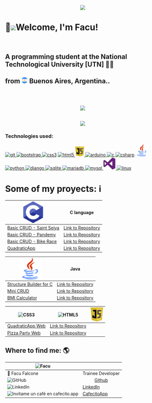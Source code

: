 <p align="center">
<img align="center" src="https://github.com/caidevOficial/Logos/blob/master/Personales/GitNimation.gif" width="600"/><br>
</p>
<h1>🖖<img src="https://emojis.slackmojis.com/emojis/images/1531849430/4246/blob-sunglasses.gif?1531849430" width="30"/>Welcome, I'm <b>Facu!</b></h1><br>
<p><h2>A programming student at the <b>National Technological University [UTN] 👨‍💻</b> </h2>

<h2>from <img src="https://github.com/caidevOficial/Logos/blob/master/Personales/argentina.png" height="20" width="20"/> <b>Buenos Aires, Argentina</b>..</h2></p><br><br>

<p align="center">
  <a href="https://github.com/caidevOficial/caidevOficial">
  <img align="center" src="https://github-readme-stats.vercel.app/api?username=caidevOficial&show_icons=true&theme=tokyonight&count_private=true&show_owner=true" />
</a><br><br>
</p>
<p align="center">
<a href="https://github.com/caidevOficial/caidevOficial"><img align="center" src="https://github-readme-stats.vercel.app/api/top-langs/?username=caidevOficial&layout=compact&theme=tokyonight"/> </a>
</p>

<h3 align="left">Technologies used:</h3>
<p align="left"> 
<a href="https://git-scm.com/" target="_blank"> <img src="https://www.vectorlogo.zone/logos/git-scm/git-scm-icon.svg" alt="git" width="40" height="40"/> </a> 
<a href="https://getbootstrap.com" target="_blank"> <img src="https://devicons.github.io/devicon/devicon.git/icons/bootstrap/bootstrap-plain.svg" alt="bootstrap" width="40" height="40"/> </a> 
<a href="https://www.w3schools.com/css/" target="_blank"> <img src="https://devicons.github.io/devicon/devicon.git/icons/css3/css3-original-wordmark.svg" alt="css3" width="40" height="40"/></a>
<a href="https://www.w3.org/html/" target="_blank"> <img src="https://devicons.github.io/devicon/devicon.git/icons/html5/html5-original-wordmark.svg" alt="html5" width="40" height="40"/> </a> 
<a href="https://developer.mozilla.org/en-US/docs/Web/JavaScript" target="_blank"> <img src="https://github.com/caidevOficial/Logos/blob/master/Lenguajes/logo-js.png" alt="javascript" width="29" height="32"/> </a> 
<a href="https://www.arduino.cc/" target="_blank"> <img src="https://cdn.worldvectorlogo.com/logos/arduino-1.svg" alt="arduino" width="40" height="40"/> </a> 
<a href="https://www.cprogramming.com/" target="_blank"> <img src="https://devicons.github.io/devicon/devicon.git/icons/c/c-original.svg" alt="c" width="40" height="40"/> </a> 
<a href="https://www.w3schools.com/cs/" target="_blank"> <img src="https://devicons.github.io/devicon/devicon.git/icons/csharp/csharp-original.svg" alt="csharp" width="40" height="40"/></a> 
<a href="https://www.java.com" target="_blank"> <img src="https://github.com/caidevOficial/Logos/blob/master/Lenguajes/java.png/" alt="java" width="40" height="40"/> </a> 
<a href="https://www.python.org" target="_blank"> <img src="https://devicons.github.io/devicon/devicon.git/icons/python/python-original.svg" alt="python" width="40" height="40"/> </a> 
<a href="https://www.djangoproject.com/" target="_blank"> <img src="https://devicons.github.io/devicon/devicon.git/icons/django/django-original.svg" alt="django" width="40" height="40"/> </a>
<a href="https://www.sqlite.org/" target="_blank"> <img src="https://www.vectorlogo.zone/logos/sqlite/sqlite-icon.svg" alt="sqlite" width="40" height="40"/> </a>
<a href="https://mariadb.org/" target="_blank"> <img src="https://www.vectorlogo.zone/logos/mariadb/mariadb-icon.svg" alt="mariadb" width="40" height="40"/> </a> 
<a href="https://www.mysql.com/" target="_blank"> <img src="https://devicons.github.io/devicon/devicon.git/icons/mysql/mysql-original-wordmark.svg" alt="mysql" width="40" height="40"/> </a> 
<a href="https://code.visualstudio.com/" target="_blank"> <img src="https://github.com/devicons/devicon/blob/master/icons/visualstudio/visualstudio-plain.svg" alt="visualStudio" width="40" height="40"/> </a>
<a href="https://www.linux.org/" target="_blank"> <img src="https://devicons.github.io/devicon/devicon.git/icons/linux/linux-original.svg" alt="linux" width="40" height="40"/> </a>
</p>

# Some of my proyects: ℹ️

<!-- C -->

| <img align="center" alt="C" src="https://github.com/caidevOficial/Logos/blob/master/Lenguajes/logo-c.png/" width="70px" height="70px" /> | <b>C language</b>                                                                                                                                       |
| ---------------------------------------------------------------------------------------------------------------------------------------- | ------------------------------------------------------------------------------------------------------------------------------------------------------- |
| <a href="https://github.com/caidevOficial/Laboratorio1_Programacion1/releases/tag/TP4_v3.3/">Basic CRUD - Saint Seiya                    | <a href="https://github.com/caidevOficial/Laboratorio1_Programacion1/tree/master/TP4_FacuFalcone_LinkedList_%5BSaintSeiya_Linux%5D/">Link to Repository |
| <a href="https://github.com/caidevOficial/Laboratorio1_Programacion1/releases/tag/LP2_v1.1.2/">Basic CRUD - Pandemy                      | <a href="https://github.com/caidevOficial/Laboratorio1_Programacion1/tree/master/Laboratorio1.Parcial2_Pandemia/">Link to Repository                    |
| <a href="https://github.com/caidevOficial/Laboratorio1_Programacion1/releases/tag/LP2_v1.3/">Basic CRUD - Bike Race                      | <a href="https://github.com/caidevOficial/Laboratorio1_Programacion1/tree/master/Laboratorio1.Parcial2_Bicicletas/">Link to Repository                  |
| <a href="https://github.com/caidevOficial/CuadraticApp_C/releases/tag/1.1.1/">QuadraticApp                                               | <a href="https://github.com/caidevOficial/CuadraticApp_C/">Link to Repository                                                                           |

<!-- Java -->

| <img align="center" alt="Java" src="https://github.com/caidevOficial/Logos/blob/master/Lenguajes/java.png/" width="70px" height="70px" /> | <b>Java</b>                                                                                                       |
| ----------------------------------------------------------------------------------------------------------------------------------------- | ----------------------------------------------------------------------------------------------------------------- |
| <a href="https://github.com/caidevOficial/StructureBuilder_forC/releases/tag/1.0.11/">Structure Builder for C                             | <a href="https://github.com/caidevOficial/StructureBuilder_forC/">Link to Repository                              |
| <a href="https://github.com/caidevOficial/CUViLo_Java/releases/tag/0.0.1/">Mini CRUD                                                      | <a href="https://github.com/caidevOficial/CUViLo_Java/tree/master/CUV_Java_%5BTP_Grupal_1%5D/">Link to Repository |
| <a href="https://github.com/caidevOficial/IMC_Calculator/releases">BMI Calculator                                                         | <a href="https://github.com/caidevOficial/IMC_Calculator">Link to Repository                                      |

<!-- Front -->

| <img align="center" alt="CSS3" src="https://devicons.github.io/devicon/devicon.git/icons/css3/css3-original-wordmark.svg" width="60px" height="60px" /> | <img align="center" alt="HTML5" src="https://devicons.github.io/devicon/devicon.git/icons/html5/html5-original-wordmark.svg" width="60px" height="60px" /> | <img align="center" alt="JS" src="https://github.com/caidevOficial/Logos/blob/master/Lenguajes/logo-js.png" width="40px" height="45px" /> |
| ---------------------------------------------------------------------------------------------------------------------------------------- | ------------------------------------------------------------------------------------------------------------------------------------------ | ----------------------------------------------------------------------------------------------------------------------------------------- |
| <a href="https://caidevoficial.github.io/CuadraticApp/">QuadraticApp Web                                                                 | <a href="https://github.com/caidevOficial/CuadraticApp">Link to Repository                                                                 |                                                                                                                                           |
| <a href="https://caidevoficial.github.io/Tai_Pizza_Web/">Pizza Party Web                                                                 | <a href="https://github.com/caidevOficial/Tai_Pizza_Web">Link to Repository                                                                |                                                                                                                                           |

## Where to find me: 🌎

| <img class="circular" alt="Facu" src="https://avatars1.githubusercontent.com/u/12877139?s=400&u=d369ee24466653d9bbeeb9654930e3ff1c67b76a&v=4" width="80px" height="80px" />                                                                                                                                                 |                                                                         |
| --------------------------------------------------------------------------------------------------------------------------------------------------------------------------------------------------------------------------------------------------------------------------------------------------------------------------- | ----------------------------------------------------------------------- |
| 🤴 Facu Falcone                                                                                                                                                                                                                                                                                                             | Trainee Developer                                                       |
| <img alt="GitHub" src="https://img.shields.io/badge/GitHub-%2312100E.svg?&style=for-the-badge&logo=Github&logoColor=white" width="95px" height="30px" />                                                                                                                                                                    | <center><a href="https://github.com/caidevOficial/">Github</a></center> |
| <img alt="LinkedIn" src="https://img.shields.io/badge/linkedin-%230077B5.svg?&style=for-the-badge&logo=linkedin&logoColor=white" width="95px" height="30px" />                                                                                                                                                              | <a href="https://www.linkedin.com/in/facundo-falcone/">LinkedIn</a>     |
| <img alt='Invitame un café en cafecito.app' srcset='https://cdn.cafecito.app/imgs/buttons/button_5.png 1x, https://cdn.cafecito.app/imgs/buttons/button_5_2x.png 2x, https://cdn.cafecito.app/imgs/buttons/button_5_3.75x.png 3.75x' src='https://cdn.cafecito.app/imgs/buttons/button_5.png' width="95px" height="30px" /> | <a href="https://cafecito.app/caidevoficial/">CafecitoApp</a>           |
